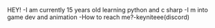 HEY!
-I am currently 15 years old learning python and c sharp 
-I m into game dev and animation 
-How to reach me?-keyniteee(discord)


<!---
Keyniteee/Keyniteee is a ✨ special ✨ repository because its `README.md` (this file) appears on your GitHub profile.
You can click the Preview link to take a look at your changes.
--->
